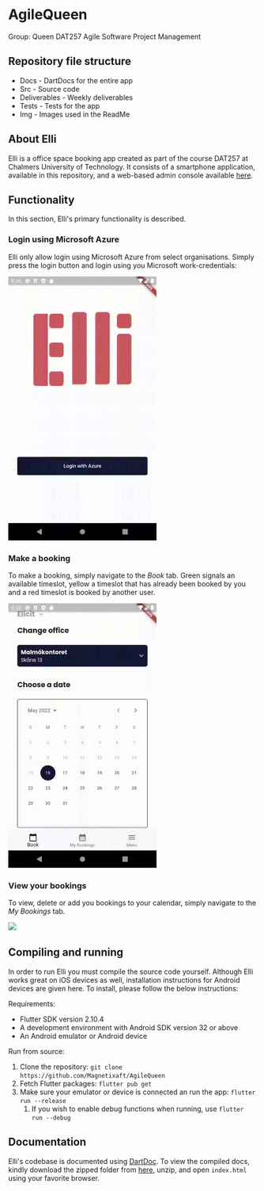 # AgileQueen

Group: Queen
DAT257 Agile Software Project Management

## Repository file structure

* Docs - DartDocs for the entire app
* Src - Source code
* Deliverables - Weekly deliverables
* Tests - Tests for the app
* Img - Images used in the ReadMe

## About Elli

Elli is a office space booking app created as part of the course DAT257 at Chalmers University of Technology. It consists of a smartphone application, available in this repository, and a web-based admin console available [here](https://github.com/Magnetixaft/elli_admin).

## Functionality

In this section, Elli's primary functionality is described.

### Login using Microsoft Azure

Elli only allow login using Microsoft Azure from select organisations. Simply press the login button and login using you Microsoft work-credentials:

<img src="https://github.com/Magnetixaft/AgileQueen/blob/main/img/azurelogin.gif" width="300" />

### Make a booking

To make a booking, simply navigate to the *Book* tab. Green signals an available timeslot, yellow a timeslot that has already been booked by you and a red timeslot is booked by another user.

<img src="https://github.com/Magnetixaft/AgileQueen/blob/main/img/book.gif" width="300" />

### View your bookings

To view, delete or add you bookings to your calendar, simply navigate to the *My Bookings* tab.

<img src="https://github.com/Magnetixaft/AgileQueen/blob/main/img/mybookings.gif" width="300" />

## Compiling and running

In order to run Elli you must compile the source code yourself. Although Elli works great on iOS devices as well, installation instructions for Android devices are given here. To install, please follow the below instructions:

Requirements:
- Flutter SDK version 2.10.4
- A development environment with Android SDK version 32 or above
- An Android emulator or Android device

Run from source:
1. Clone the repository: `git clone https://github.com/Magnetixaft/AgileQueen`
2. Fetch Flutter packages: `flutter pub get`
3. Make sure your emulator or device is connected an run the app: `flutter run --release`
    1. If you wish to enable debug functions when running, use `flutter run --debug`

## Documentation

Elli's codebase is documented using [DartDoc](https://dart.dev/guides/language/effective-dart/documentation). To view the compiled docs, kindly download the zipped folder from [here](todo), unzip, and open `index.html` using your favorite browser.




